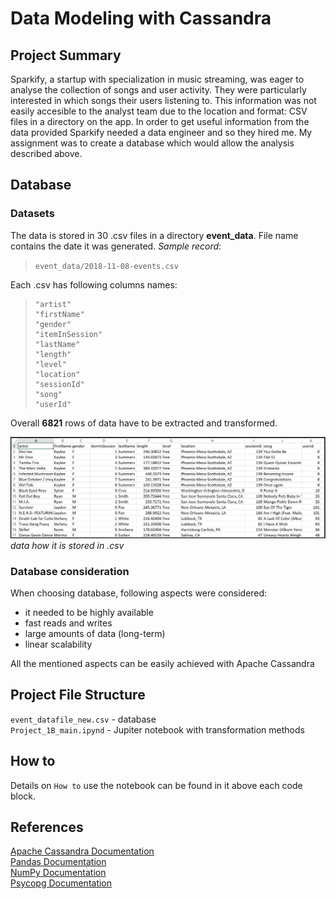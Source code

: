 # Data Modeling with Cassandra

## Project Summary
Sparkify, a startup with specialization in music streaming, was eager to analyse the collection of songs and user activity. They were particularly interested in which songs their users listening to. This information was not easily accesible to the analyst team due to the location and format: CSV files in a directory on the app.
In order to get useful information from the data provided Sparkify needed a data engineer and so they hired me. My assignment was to create a database which would allow the analysis described above.

## Database
### Datasets
The data is stored in 30 .csv files in a directory **event_data**. File name contains the date it was generated.
*Sample record*:
> ```event_data/2018-11-08-events.csv```

Each .csv has following columns names:
> ```
> "artist" 
> "firstName"
> "gender"
> "itemInSession"
> "lastName"
> "length"
> "level"
> "location"
> "sessionId"
> "song"
> "userId"
> ```

Overall **6821** rows of data have to be extracted and transformed.

![data](image_event_datafile_new.jpg)
*data how it is stored in .csv*

### Database consideration
When choosing database, following aspects were considered:
* it needed to be highly available
* fast reads and writes
* large amounts of data (long-term)
* linear scalability

All the mentioned aspects can be easily achieved with Apache Cassandra

## Project File Structure
```event_datafile_new.csv``` - database <br>
```Project_1B_main.ipynd``` - Jupiter notebook with transformation methods

## How to
Details on ```How to``` use the notebook can be found in it above each code block.

## References
[Apache Cassandra Documentation](https://cassandra.apache.org/doc/latest/) <br>
[Pandas Documentation](https://pandas.pydata.org/pandas-docs/stable/) <br>
[NumPy Documentation](https://numpy.org/doc/) <br>
[Psycopg Documentation](https://www.psycopg.org/docs/)
